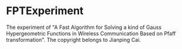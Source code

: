 # FPTExperiment
 The experiment of "A Fast Algorithm for Solving a kind of Gauss Hypergeometric Functions in Wireless Communication Based on Pfaff transformation". The copyright belongs to Jianping Cai.
